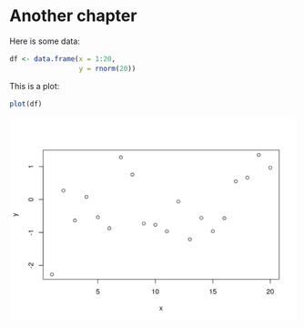 # Another chapter

Here is some data:


```r
df <- data.frame(x = 1:20,
                 y = rnorm(20))
```

This is a plot:


```r
plot(df)
```

<img src="02-Another-Chapter_files/figure-html/unnamed-chunk-2-1.png" width="672" />

